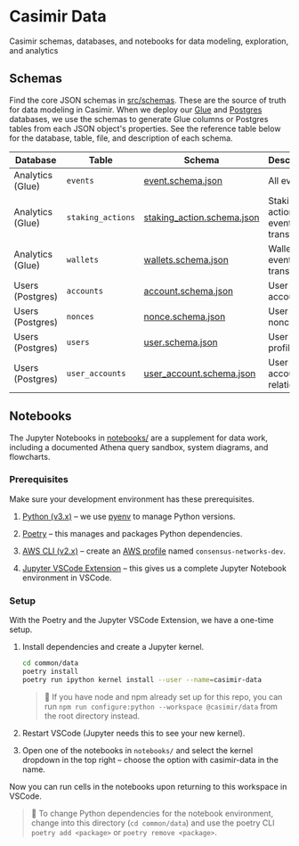 # Casimir Data

Casimir schemas, databases, and notebooks for data modeling, exploration, and analytics

## Schemas

Find the core JSON schemas in [src/schemas](src/schemas). These are the source of truth for data modeling in Casimir. When we deploy our [Glue](https://docs.aws.amazon.com/glue/latest/dg/define-database.html) and [Postgres](https://www.postgresql.org/docs/) databases, we use the schemas to generate Glue columns or Postgres tables from each JSON object's properties. See the reference table below for the database, table, file, and description of each schema.

| Database | Table | Schema | Description |
| --- | --- | --- | --- |
| Analytics (Glue) | `events` | [event.schema.json](src/schemas/event.schema.json) | All events |
| Analytics (Glue) | `staking_actions` | [staking_action.schema.json](src/schemas/staking_action.schema.json) | Staking action event transforms |
| Analytics (Glue) | `wallets` | [wallets.schema.json](src/schemas/wallets.schema.json) | Wallet event transforms |
| Users (Postgres) | `accounts` | [account.schema.json](src/schemas/account.schema.json) | User accounts |
| Users (Postgres) | `nonces` | [nonce.schema.json](src/schemas/nonce.schema.json) | User auth nonces |
| Users (Postgres) | `users` | [user.schema.json](src/schemas/user.schema.json) | User profiles |
| Users (Postgres) | `user_accounts` | [user_account.schema.json](src/schemas/user_account.schema.json) | User account relations |

## Notebooks

The Jupyter Notebooks in [notebooks/](notebooks/) are a supplement for data work, including a documented Athena query sandbox, system diagrams, and flowcharts.

### Prerequisites

Make sure your development environment has these prerequisites.

1. [Python (v3.x)](https://www.python.org/downloads/) – we use [pyenv](https://github.com/pyenv/pyenv#installation) to manage Python versions.

2. [Poetry](https://python-poetry.org/docs/#installation) – this manages and packages Python dependencies.

3. [AWS CLI (v2.x)](https://aws.amazon.com/cli/) – create an [AWS profile](https://docs.aws.amazon.com/cli/latest/userguide/cli-configure-profiles.html) named `consensus-networks-dev`.

4. [Jupyter VSCode Extension](https://marketplace.visualstudio.com/items?itemName=ms-toolsai.jupyter) – this gives us a complete Jupyter Notebook environment in VSCode.

### Setup

With the Poetry and the Jupyter VSCode Extension, we have a one-time setup.

1. Install dependencies and create a Jupyter kernel.

    ```zsh
    cd common/data
    poetry install
    poetry run ipython kernel install --user --name=casimir-data
    ```

    > 🚩 If you have node and npm already set up for this repo, you can run `npm run configure:python --workspace @casimir/data` from the root directory instead.

2. Restart VSCode (Jupyter needs this to see your new kernel).

3. Open one of the notebooks in `notebooks/` and select the kernel dropdown in the top right – choose the option with casimir-data in the name.

Now you can run cells in the notebooks upon returning to this workspace in VSCode.

> 🚩 To change Python dependencies for the notebook environment, change into this directory (`cd common/data`) and use the poetry CLI `poetry add <package>` or `poetry remove <package>`.
